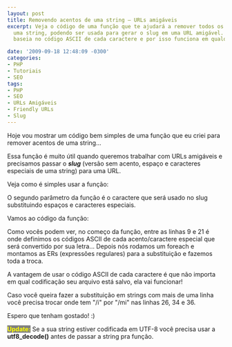 ```yaml
---
layout: post
title: Removendo acentos de uma string – URLs amigáveis
excerpt: Veja o código de uma função que te ajudará a remover todos os acentos de
  uma string, podendo ser usada para gerar o slug em uma URL amigável. A função se
  baseia no código ASCII de cada caractere e por isso funciona em qualquer ambiente.

date: '2009-09-18 12:48:09 -0300'
categories:
- PHP
- Tutoriais
- SEO
tags:
- PHP
- SEO
- URLs Amigáveis
- Friendly URLs
- Slug
---
```

Hoje vou mostrar um código bem simples de uma função que eu criei para remover acentos de uma string...

Essa função é muito útil quando queremos trabalhar com URLs amigáveis e precisamos passar o <em><strong>slug</strong></em> (versão sem acento, espaço e caracteres especiais de uma string) para uma URL.

Veja como é simples usar a função:


<div data-gist-id="fa6e128d1bd5399f785c" data-gist-show-loading="false"></div>


<div data-gist-id="c413a5a08d9796147798" data-gist-show-loading="false"></div>

O segundo parâmetro da função é o caractere que será usado no slug substituindo espaços e caracteres especiais.

Vamos ao código da função:


<div data-gist-id="ddacd9c3889c78ff6014" data-gist-show-loading="false"></div>

Como vocês podem ver, no começo da função, entre as linhas 9 e 21 é onde definimos os códigos ASCII de cada acento/caractere especial que será convertido por sua letra... Depois nós rodamos um foreach e montamos as ERs (expressões regulares) para a substituição e fazemos toda a troca.

A vantagem de usar o código ASCII de cada caractere é que não importa em qual codificação seu arquivo está salvo, ela vai funcionar!

Caso você queira fazer a substituição em strings com mais de uma linha você precisa trocar onde tem "/i" por "/mi" nas linhas 26, 34 e 36.

Espero que tenham gostado! :)

<strong style="background: gray; color: yellow">Update:</strong> Se a sua string estiver codificada em UTF-8 você precisa usar a <strong>utf8_decode()</strong> antes de passar a string pra função.

